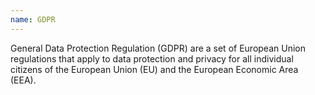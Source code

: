 ```yaml
---
name: GDPR
---
```

General Data Protection Regulation (GDPR) are a set of European Union regulations that apply to data protection and privacy for all individual citizens of the European Union (EU) and the European Economic Area (EEA).
